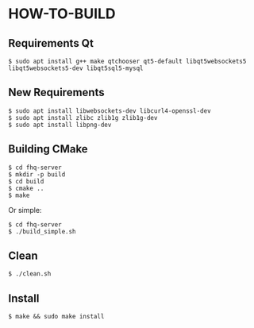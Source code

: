 # HOW-TO-BUILD

## Requirements Qt

```
$ sudo apt install g++ make qtchooser qt5-default libqt5websockets5 libqt5websockets5-dev libqt5sql5-mysql
```

## New Requirements

```
$ sudo apt install libwebsockets-dev libcurl4-openssl-dev
$ sudo apt install zlibc zlib1g zlib1g-dev
$ sudo apt install libpng-dev
```

## Building CMake

```
$ cd fhq-server
$ mkdir -p build
$ cd build
$ cmake ..
$ make
```

Or simple:

```
$ cd fhq-server
$ ./build_simple.sh
```

## Clean

```
$ ./clean.sh
```

## Install 
```
$ make && sudo make install
```
